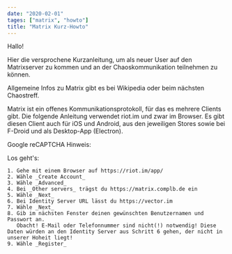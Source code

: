 ```yaml
---
date: "2020-02-01"
tages: ["matrix", "howto"]
title: "Matrix Kurz-Howto"
---
```

Hallo!

Hier die versprochene Kurzanleitung, um als neuer User auf den Matrixserver zu kommen und an der Chaoskommunikation teilnehmen zu können.

Allgemeine Infos zu Matrix gibt es bei Wikipedia oder beim nächsten Chaostreff. 

Matrix ist ein offenes Kommunikationsprotokoll, für das es mehrere Clients gibt. Die folgende Anleitung verwendet riot.im und zwar im Browser. Es gibt diesen Client auch für iOS und Android, aus den jeweiligen Stores sowie bei F-Droid und als Desktop-App (Electron).

Google reCAPTCHA Hinweis:

Los geht's:

    1. Gehe mit einem Browser auf https://riot.im/app/
    2. Wähle _Create Account_
    3. Wähle _Advanced_
    4. Bei _Other servers_ trägst du https://matrix.complb.de ein
    5. Wähle _Next_
    6. Bei Identity Server URL lässt du https://vector.im
    7. Wähle _Next_
    8. Gib im nächsten Fenster deinen gewünschten Benutzernamen und Passwort an. 
       Obacht! E-Mail oder Telefonnummer sind nicht(!) notwendig! Diese Daten würden an den Identity Server aus Schritt 6 gehen, der nicht in unserer Hoheit liegt!
    9. Wähle _Register_



